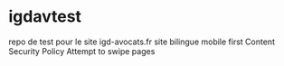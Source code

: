 # igdavtest

repo de test pour le site igd-avocats.fr
site bilingue
mobile first
Content Security Policy
Attempt to swipe pages